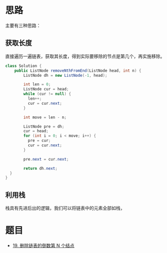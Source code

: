 
# 思路

主要有三种思路：
## 获取长度

直接遍历一遍链表，获取其长度，得到实际要移除的节点是第几个，再实施移除。

```java
class Solution {
    public ListNode removeNthFromEnd(ListNode head, int n) {
        ListNode dh = new ListNode(-1, head);

        int len = 0;
        ListNode cur = head;
        while (cur != null) {
          len++;
          cur = cur.next;
        }

        int move = len - n;

        ListNode pre = dh;
        cur = head;
        for (int i = 0; i < move; i++) {
          pre = cur;
          cur = cur.next;
        }

        pre.next = cur.next;

        return dh.next;
  }
}
```
##  利用栈

栈具有先进后出的逻辑，我们可以将链表中的元素全部如栈，



# 题目

- [19. 删除链表的倒数第 N 个结点](https://leetcode.cn/problems/remove-nth-node-from-end-of-list/)